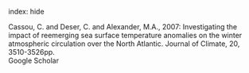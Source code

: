 index: hide

<div class="Citation">

  <div class="Citation-body">
    <div class="Citation-text">Cassou, C. and Deser, C. and Alexander, M.A., 2007: Investigating the impact of reemerging sea surface temperature anomalies on the winter atmospheric circulation over the North Atlantic. <span class="Article-journal">Journal of Climate, </span><span class="Article-volume">20, </span>3510-3526pp.</div>
    <div class="Citation-links">
      <div class="CitationLink" data-href="https://scholar.google.com/scholar?q=Investigating+the+impact+of+reemerging+sea+surface+temperature+anomalies+on+the+winter+atmospheric+circulation+over+the+North+Atlantic">
        <div class="CitationLink-icon CitationLink-Scholar"></div>
        <div class="CitationLink-text">Google Scholar</div>
      </div>
    </div>
  </div>
</div>


<div class="Citation-copy">

</div>